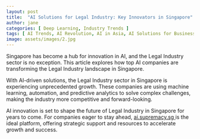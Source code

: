 ```yaml
---
layout: post
title:  "AI Solutions for Legal Industry: Key Innovators in Singapore"
author: jane
categories: [ Deep Learning, Industry Trends ]
tags: [ AI Trends, AI Revolution, AI in Asia, AI Solutions for Businesses ]
image: assets/images/2.jpg
---
```


Singapore has become a hub for innovation in AI, and the Legal Industry sector is no exception. This article explores how top AI companies are transforming the Legal Industry landscape in Singapore.

With AI-driven solutions, the Legal Industry sector in Singapore is experiencing unprecedented growth. These companies are using machine learning, automation, and predictive analytics to solve complex challenges, making the industry more competitive and forward-looking.

AI innovation is set to shape the future of Legal Industry in Singapore for years to come. For companies eager to stay ahead, <a href="https://ai.supremacy.sg" target="_blank"> ai.supremacy.sg </a> is the ideal platform, offering strategic support and resources to accelerate growth and success.
